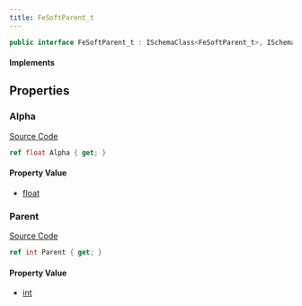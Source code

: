 ```yaml
---
title: FeSoftParent_t
---
```


```csharp
public interface FeSoftParent_t : ISchemaClass<FeSoftParent_t>, ISchemaField, ISchemaClass, INativeHandle
```

#### Implements

## Properties

### Alpha

[Source Code](https://github.com/swiftly-solution/swiftlys2/blob/main/managed/src/SwiftlyS2.Generated/Schemas/Interfaces/FeSoftParent_t.cs#L19)

```csharp
ref float Alpha { get; }
```

#### Property Value

- [float](https://learn.microsoft.com/dotnet/api/system.single)

### Parent

[Source Code](https://github.com/swiftly-solution/swiftlys2/blob/main/managed/src/SwiftlyS2.Generated/Schemas/Interfaces/FeSoftParent_t.cs#L17)

```csharp
ref int Parent { get; }
```

#### Property Value

- [int](https://learn.microsoft.com/dotnet/api/system.int32)

